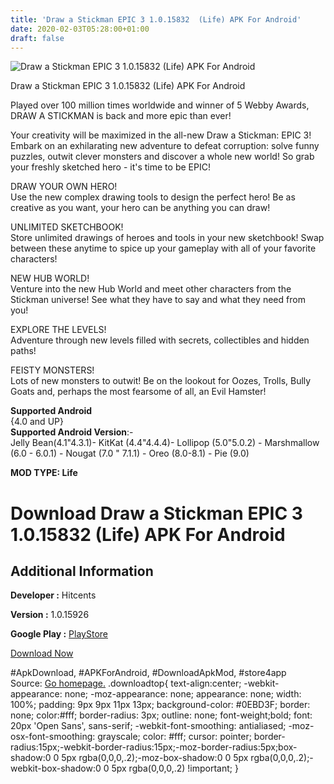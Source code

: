 ```yaml
---
title: 'Draw a Stickman EPIC 3 1.0.15832  (Life) APK For Android'
date: 2020-02-03T05:28:00+01:00
draft: false
---
```


![Draw a Stickman EPIC 3 1.0.15832  (Life) APK For Android](https://i1.wp.com/apkhome.net/wp-content/uploads/2020/02/Draw-a-Stickman-EPIC-3-1.0.15832--Life.png "Draw a Stickman EPIC 3 1.0.15832  (Life) APK For Android")

  

Draw a Stickman EPIC 3 1.0.15832  (Life) APK For Android

Played over 100 million times worldwide and winner of 5 Webby Awards, DRAW A STICKMAN is back and more epic than ever!

Your creativity will be maximized in the all-new Draw a Stickman: EPIC 3! Embark on an exhilarating new adventure to defeat corruption: solve funny puzzles, outwit clever monsters and discover a whole new world! So grab your freshly sketched hero - it's time to be EPIC!

DRAW YOUR OWN HERO!  
Use the new complex drawing tools to design the perfect hero! Be as creative as you want, your hero can be anything you can draw!

UNLIMITED SKETCHBOOK!  
Store unlimited drawings of heroes and tools in your new sketchbook! Swap between these anytime to spice up your gameplay with all of your favorite characters!

NEW HUB WORLD!  
Venture into the new Hub World and meet other characters from the Stickman universe! See what they have to say and what they need from you!

EXPLORE THE LEVELS!  
Adventure through new levels filled with secrets, collectibles and hidden paths!

FEISTY MONSTERS!  
Lots of new monsters to outwit! Be on the lookout for Oozes, Trolls, Bully Goats and, perhaps the most fearsome of all, an Evil Hamster!

**Supported Android**  
{4.0 and UP}  
**Supported Android Version**:-  
Jelly Bean(4.1"4.3.1)- KitKat (4.4"4.4.4)- Lollipop (5.0"5.0.2) - Marshmallow (6.0 - 6.0.1) - Nougat (7.0 " 7.1.1) - Oreo (8.0-8.1) - Pie (9.0)

**MOD TYPE: Life**

Download Draw a Stickman EPIC 3 1.0.15832  (Life) APK For Android
=====================================================================

Additional Information
----------------------

**Developer :** Hitcents

**Version :** 1.0.15926

**Google Play :** [PlayStore](https://play.google.com/store/apps/details?id=com.hitcents.drawastickmanepic3)

  

[Download Now](https://store4app.co/post/draw-a-stickman-epic-3-1-0-15832-od-life-apk-for-android_1580661153)

  
#ApkDownload, #APKForAndroid, #DownloadApkMod, #store4app  
Source: [Go homepage.](https://store4app.co/post/draw-a-stickman-epic-3-1-0-15832-od-life-apk-for-android_1580661153) .downloadtop{ text-align:center; -webkit-appearance: none; -moz-appearance: none; appearance: none; width: 100%; padding: 9px 9px 11px 13px; background-color: #0EBD3F; border: none; color:#fff; border-radius: 3px; outline: none; font-weight;bold; font: 20px 'Open Sans', sans-serif; -webkit-font-smoothing: antialiased; -moz-osx-font-smoothing: grayscale; color: #fff; cursor: pointer; border-radius:15px;-webkit-border-radius:15px;-moz-border-radius:5px;box-shadow:0 0 5px rgba(0,0,0,.2);-moz-box-shadow:0 0 5px rgba(0,0,0,.2);-webkit-box-shadow:0 0 5px rgba(0,0,0,.2) !important; }